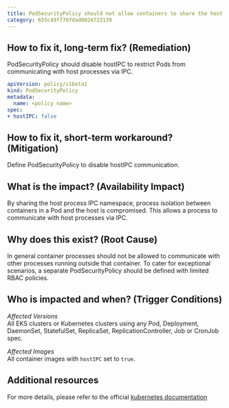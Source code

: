 ```yaml
---
title: PodSecurityPolicy should not allow containers to share the host IPC namespace
category: 655c49ff76fdad0024723139
---
```


## How to fix it, long-term fix? (Remediation)

PodSecurityPolicy should disable hostIPC to restrict Pods from communicating with host processes via IPC.

```yaml
apiVersion: policy/v1beta1
kind: PodSecurityPolicy
metadata:
  name: <policy name>
spec:
+ hostIPC: false
```

## How to fix it, short-term workaround? (Mitigation)

Define PodSecurityPolicy to disable hostIPC communication.

## What is the impact? (Availability Impact)

By sharing the host process IPC namespace, process isolation between containers in a Pod and the host is compromised. This allows a process to communicate with host processes via IPC.

## Why does this exist? (Root Cause)

In general container processes should not be allowed to communicate with other processes running outside that container. To cater for exceptional scenarios, a separate PodSecurityPolicy should be defined with limited RBAC policies.

## Who is impacted and when? (Trigger Conditions)

_Affected Versions_  
All EKS clusters or Kubernetes clusters using any Pod, Deployment, DaemonSet, StatefulSet, ReplicaSet, ReplicationController, Job or CronJob spec.

_Affected Images_  
All container images with `hostIPC` set to `true`.

## Additional resources

For more details, please refer to the official [kubernetes documentation](https://kubernetes.io/docs/concepts/security/pod-security-policy/)